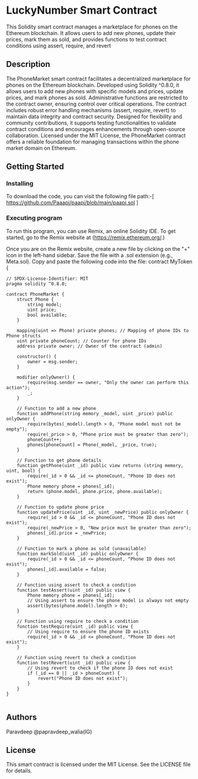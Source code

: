 # LuckyNumber Smart Contract

This Solidity smart contract manages a marketplace for phones on the Ethereum blockchain. It allows users to add new phones, update their prices, mark them as sold, and provides functions to test contract conditions using assert, require, and revert
## Description

The PhoneMarket smart contract facilitates a decentralized marketplace for phones on the Ethereum blockchain. Developed using Solidity ^0.8.0,
it allows users to add new phones with specific models and prices, update prices, and mark phones as sold. Administrative functions are restricted to the contract owner,
ensuring control over critical operations. The contract includes robust error handling mechanisms (assert, require, revert) to maintain data integrity and contract security. Designed for flexibility and community contributions, it supports testing functionalities to validate contract conditions and encourages enhancements through open-source collaboration. Licensed under the MIT License, the PhoneMarket contract offers a reliable foundation for managing transactions within the phone market domain on Ethereum.


## Getting Started

### Installing

To download the code, you can visit the following file path:-[        https://github.com/Paaapi/paapi/blob/main/paapi.sol  ]

### Executing program
To run this program, you can use Remix, an online Solidity IDE. To get started, go to the Remix website at (https://remix.ethereum.org/.)

Once you are on the Remix website, create a new file by clicking on the "+" icon in the left-hand sidebar. Save the file with a .sol extension (e.g., Meta.sol). Copy and paste the following code into the file: contract MyToken {

```
// SPDX-License-Identifier: MIT
pragma solidity ^0.8.0;

contract PhoneMarket {
    struct Phone {
        string model;
        uint price;
        bool available;
    }

    mapping(uint => Phone) private phones; // Mapping of phone IDs to Phone structs
    uint private phoneCount; // Counter for phone IDs
    address private owner; // Owner of the contract (admin)

    constructor() {
        owner = msg.sender;
    }

    modifier onlyOwner() {
        require(msg.sender == owner, "Only the owner can perform this action");
        _;
    }

    // Function to add a new phone
    function addPhone(string memory _model, uint _price) public onlyOwner {
        require(bytes(_model).length > 0, "Phone model must not be empty");
        require(_price > 0, "Phone price must be greater than zero");
        phoneCount++;
        phones[phoneCount] = Phone(_model, _price, true);
    }

    // Function to get phone details
    function getPhone(uint _id) public view returns (string memory, uint, bool) {
        require(_id > 0 && _id <= phoneCount, "Phone ID does not exist");
        Phone memory phone = phones[_id];
        return (phone.model, phone.price, phone.available);
    }

    // Function to update phone price
    function updatePrice(uint _id, uint _newPrice) public onlyOwner {
        require(_id > 0 && _id <= phoneCount, "Phone ID does not exist");
        require(_newPrice > 0, "New price must be greater than zero");
        phones[_id].price = _newPrice;
    }

    // Function to mark a phone as sold (unavailable)
    function markSold(uint _id) public onlyOwner {
        require(_id > 0 && _id <= phoneCount, "Phone ID does not exist");
        phones[_id].available = false;
    }

    // Function using assert to check a condition
    function testAssert(uint _id) public view {
        Phone memory phone = phones[_id];
        // Using assert to ensure the phone model is always not empty
        assert(bytes(phone.model).length > 0);
    }

    // Function using require to check a condition
    function testRequire(uint _id) public view {
        // Using require to ensure the phone ID exists
        require(_id > 0 && _id <= phoneCount, "Phone ID does not exist");
    }

    // Function using revert to check a condition
    function testRevert(uint _id) public view {
        // Using revert to check if the phone ID does not exist
        if (_id == 0 || _id > phoneCount) {
            revert("Phone ID does not exist");
        }
    }
}


```




## Authors

Paravdeep @papravdeep_walia(IG)


## License

This smart contract is licensed under the MIT License. See the LICENSE file for details.
